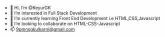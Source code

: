 - 👋 Hi, I’m @KeyurGK
- 👀 I’m interested in Full Stack Development
- 🌱 I’m currently learning Front End Development i.e HTML,CSS,Javascript
- 💞️ I’m looking to collaborate on HTML-CSS-Javascript
- 📫 9pmnsgkulkarni@gmail.com

<!---
KeyurGK/KeyurGK is a ✨ special ✨ repository because its `README.md` (this file) appears on your GitHub profile.
You can click the Preview link to take a look at your changes.
--->
